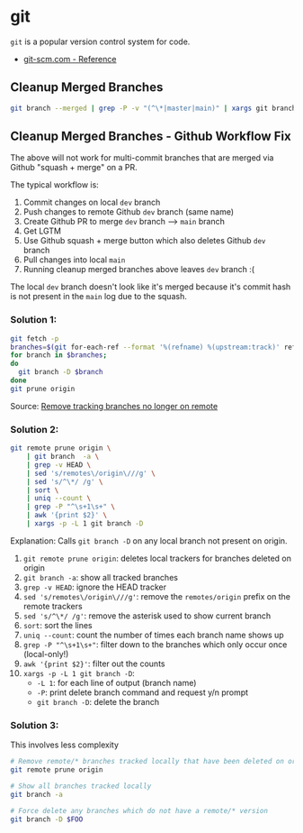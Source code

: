 # git

`git` is a popular version control system for code.

*    [git-scm.com - Reference](http://git-scm.com/docs)

## Cleanup Merged Branches

```bash
git branch --merged | grep -P -v "(^\*|master|main)" | xargs git branch -d
```

## Cleanup Merged Branches - Github Workflow Fix

The above will not work for multi-commit branches that are merged via
Github "squash + merge" on a PR.

The typical workflow is:

1. Commit changes on local `dev` branch
1. Push changes to remote Github `dev` branch (same name)
1. Create Github PR to merge `dev` branch --> `main` branch
1. Get LGTM
1. Use Github squash + merge button which also deletes Github `dev` branch
1. Pull changes into local `main`
1. Running cleanup merged branches above leaves `dev` branch :(

The local `dev` branch doesn't look like it's merged because it's commit hash
is not present in the `main` log due to the squash.

### Solution 1:

```bash
git fetch -p
branches=$(git for-each-ref --format '%(refname) %(upstream:track)' refs/heads | awk '$2 == "[gone]" {sub("refs/heads/", "", $1); print $1}')
for branch in $branches;
do
  git branch -D $branch
done
git prune origin
```

Source: [Remove tracking branches no longer on remote](https://stackoverflow.com/questions/7726949/remove-tracking-branches-no-longer-on-remote/33548037#33548037)

### Solution 2:

```bash
git remote prune origin \
    | git branch  -a \
    | grep -v HEAD \
    | sed 's/remotes\/origin\///g' \
    | sed 's/^\*/ /g' \
    | sort \
    | uniq --count \
    | grep -P "^\s+1\s+" \
    | awk '{print $2}' \
    | xargs -p -L 1 git branch -D
```

Explanation: Calls `git branch -D` on any local branch not present on origin.

1. `git remote prune origin`: deletes local trackers for branches deleted on origin
1. `git branch -a`: show all tracked branches
1. `grep -v HEAD`: ignore the HEAD tracker
1. `sed 's/remotes\/origin\///g'`: remove the `remotes/origin` prefix on the remote trackers
1. `sed 's/^\*/ /g'`: remove the asterisk used to show current branch
1. `sort`: sort the lines
1. `uniq --count`: count the number of times each branch name shows up
1. `grep -P "^\s+1\s+"`: filter down to the branches which only occur once (local-only!)
1. `awk '{print $2}'`: filter out the counts
1. `xargs -p -L 1 git branch -D`:
    * `-L 1`: for each line of output (branch name)
    * `-P`: print delete branch command and request y/n prompt
    * `git branch -D`: delete the branch

### Solution 3:

This involves less complexity

```bash
# Remove remote/* branches tracked locally that have been deleted on origin.
git remote prune origin

# Show all branches tracked locally
git branch -a

# Force delete any branches which do not have a remote/* version
git branch -D $FOO
```
